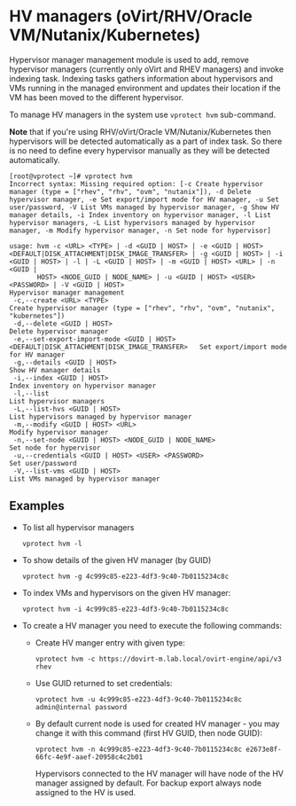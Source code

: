 # HV managers \(oVirt/RHV/Oracle VM/Nutanix/Kubernetes\)

Hypervisor manager management module is used to add, remove hypervisor managers \(currently only oVirt and RHEV managers\) and invoke indexing task. Indexing tasks gathers information about hypervisors and VMs running in the managed environment and updates their location if the VM has been moved to the different hypervisor.

To manage HV managers in the system use `vprotect hvm` sub-command.

**Note** that if you're using RHV/oVirt/Oracle VM/Nutanix/Kubernetes then hypervisors will be detected automatically as a part of index task. So there is no need to define every hypervisor manually as they will be detected automatically.

```text
[root@vprotect ~]# vprotect hvm
Incorrect syntax: Missing required option: [-c Create hypervisor manager (type = ["rhev", "rhv", "ovm", "nutanix"]), -d Delete hypervisor manager, -e Set export/import mode for HV manager, -u Set user/password, -V List VMs managed by hypervisor manager, -g Show HV manager details, -i Index inventory on hypervisor manager, -l List hypervisor managers, -L List hypervisors managed by hypervisor manager, -m Modify hypervisor manager, -n Set node for hypervisor]

usage: hvm -c <URL> <TYPE> | -d <GUID | HOST> | -e <GUID | HOST> <DEFAULT|DISK_ATTACHMENT|DISK_IMAGE_TRANSFER> | -g <GUID | HOST> | -i <GUID | HOST> | -l | -L <GUID | HOST> | -m <GUID | HOST> <URL> | -n <GUID |
       HOST> <NODE_GUID | NODE_NAME> | -u <GUID | HOST> <USER> <PASSWORD> | -V <GUID | HOST>
Hypervisor manager management
 -c,--create <URL> <TYPE>                                                                  Create hypervisor manager (type = ["rhev", "rhv", "ovm", "nutanix", "kubernetes"])
 -d,--delete <GUID | HOST>                                                                 Delete hypervisor manager
 -e,--set-export-import-mode <GUID | HOST> <DEFAULT|DISK_ATTACHMENT|DISK_IMAGE_TRANSFER>   Set export/import mode for HV manager
 -g,--details <GUID | HOST>                                                                Show HV manager details
 -i,--index <GUID | HOST>                                                                  Index inventory on hypervisor manager
 -l,--list                                                                                 List hypervisor managers
 -L,--list-hvs <GUID | HOST>                                                               List hypervisors managed by hypervisor manager
 -m,--modify <GUID | HOST> <URL>                                                           Modify hypervisor manager
 -n,--set-node <GUID | HOST> <NODE_GUID | NODE_NAME>                                       Set node for hypervisor
 -u,--credentials <GUID | HOST> <USER> <PASSWORD>                                          Set user/password
 -V,--list-vms <GUID | HOST>                                                               List VMs managed by hypervisor manager
```

## Examples

* To list all hypervisor managers

  ```text
  vprotect hvm -l
  ```

* To show details of the given HV manager \(by GUID\)

  ```text
  vprotect hvm -g 4c999c85-e223-4df3-9c40-7b0115234c8c
  ```

* To index VMs and hypervisors on the given HV manager:

  ```text
  vprotect hvm -i 4c999c85-e223-4df3-9c40-7b0115234c8c
  ```

* To create a HV manager you need to execute the following commands:
  * Create HV manger entry with given type:

    ```text
    vprotect hvm -c https://dovirt-m.lab.local/ovirt-engine/api/v3 rhev
    ```

  * Use GUID returned to set credentials:

    ```text
    vprotect hvm -u 4c999c85-e223-4df3-9c40-7b0115234c8c admin@internal password
    ```

  * By default current node is used for created HV manager - you may change it with this command \(first HV GUID, then node GUID\):

    ```text
    vprotect hvm -n 4c999c85-e223-4df3-9c40-7b0115234c8c e2673e8f-66fc-4e9f-aaef-20958c4c2b01
    ```

    Hypervisors connected to the HV manager will have node of the HV manager assigned by default. For backup export always node assigned to the HV is used.

